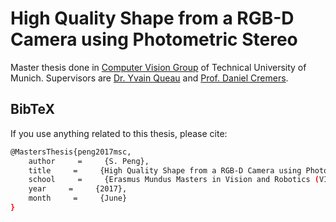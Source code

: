 # High Quality Shape from a RGB-D Camera using Photometric Stereo

Master thesis done in [Computer Vision Group](vision.in.tum.de) of Technical University of Munich. Supervisors are [Dr. Yvain Queau](https://sites.google.com/view/yvainqueau) and [Prof. Daniel Cremers](https://vision.in.tum.de/members/cremers).

## BibTeX
If you use anything related to this thesis, please cite:
```sh
@MastersThesis{peng2017msc,
    author     =     {S. Peng},
    title     =     {High Quality Shape from a RGB-D Camera using Photometric Stereo},
    school     =     {Erasmus Mundus Masters in Vision and Robotics (VIBOT)},
    year     =     {2017},
    month     =     {June}
}
```
